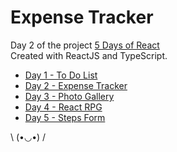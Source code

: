 # Expense Tracker
 
 Day 2 of the project [5 Days of React]('https://github.com/LucasAlvaresA/5-Days-of-React') <br/>
 Created with ReactJS and TypeScript.
 
 - <a href="https://github.com/LucasAlvaresA/todo-list">Day 1 - To Do List</a>
 - <a href="https://github.com/LucasAlvaresA/expense-tracker">Day 2 - Expense Tracker</a>
 - <a href="https://github.com/LucasAlvaresA/photo-gallery">Day 3 - Photo Gallery</a>
 - <a href="https://github.com/LucasAlvaresA/react-rpg">Day 4 - React RPG</a>
 - <a href="https://github.com/LucasAlvaresA/steps-form">Day 5 - Steps Form</a>

\ (•◡•) /
